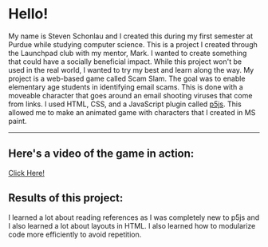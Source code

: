 # Hello!

My name is Steven Schonlau and I created this during my first semester at Purdue while studying computer science. This is a project I created through the Launchpad club with my mentor, Mark.
I wanted to create something that could have a socially beneficial impact. While this project won't be used in the real world, I wanted to try my best and learn along the way.
My project is a web-based game called Scam Slam. The goal was to enable elementary age students in identifying email scams. This is done with a moveable character that goes around an email shooting viruses that come from links.
I used HTML, CSS, and a JavaScript plugin called [p5js](https://p5js.org/). This allowed me to make an animated game with characters that I created in MS paint.

-----------------------------------------------------------------------------------------------------------------------------------------------------------------
## Here's a video of the game in action:

[Click Here!](https://youtu.be/fI3YyUdDG4U)

## Results of this project:
I learned a lot about reading references as I was completely new to p5js and I also learned a lot about layouts in HTML. I also learned how to modularize code more efficiently to avoid repetition.
